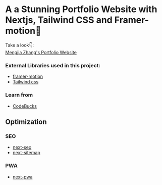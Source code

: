 # A a Stunning Portfolio Website with Nextjs, Tailwind CSS and Framer-motion🌟

Take a look👇: <br />
[Mengjia Zhang's Portfolio Website](https://zhangmengjia.vercel.app/) <br />

### External Libraries used in this project:
- [framer-motion](https://www.framer.com/motion/) <br />
- [Tailwind css](https://tailwindcss.com/) <br />


### Learn from
- [CodeBucks](https://devdreaming.com/)


## Optimization
### SEO
- [next-seo](https://www.npmjs.com/package/next-seo)
- [next-sitemap](https://www.npmjs.com/package/next-sitemap)

### PWA
- [next-pwa](https://www.npmjs.com/package/next-pwa)